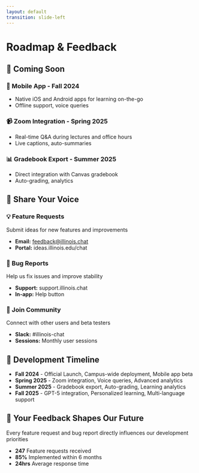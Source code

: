```yaml
---
layout: default
transition: slide-left
---
```


<ThemeToggle />

# <span class="slide-title">Roadmap & Feedback</span>

## 🚀 Coming Soon

### 📱 Mobile App - Fall 2024
- Native iOS and Android apps for learning on-the-go
- Offline support, voice queries

### 📹 Zoom Integration - Spring 2025  
- Real-time Q&A during lectures and office hours
- Live captions, auto-summaries

### 📊 Gradebook Export - Summer 2025
- Direct integration with Canvas gradebook
- Auto-grading, analytics

## 💬 Share Your Voice

### 💡 Feature Requests
Submit ideas for new features and improvements
- **Email:** feedback@illinois.chat
- **Portal:** ideas.illinois.edu/chat

### 🐛 Bug Reports
Help us fix issues and improve stability
- **Support:** support.illinois.chat
- **In-app:** Help button

### 👥 Join Community
Connect with other users and beta testers
- **Slack:** #illinois-chat
- **Sessions:** Monthly user sessions

## 📅 Development Timeline

- **Fall 2024** - Official Launch, Campus-wide deployment, Mobile app beta
- **Spring 2025** - Zoom integration, Voice queries, Advanced analytics  
- **Summer 2025** - Gradebook export, Auto-grading, Learning analytics
- **Fall 2025** - GPT-5 integration, Personalized learning, Multi-language support

## 🎯 Your Feedback Shapes Our Future

Every feature request and bug report directly influences our development priorities

- **247** Feature requests received
- **85%** Implemented within 6 months  
- **24hrs** Average response time

<!--
Roadmap & Feedback slide showing upcoming features and user input channels
--> 